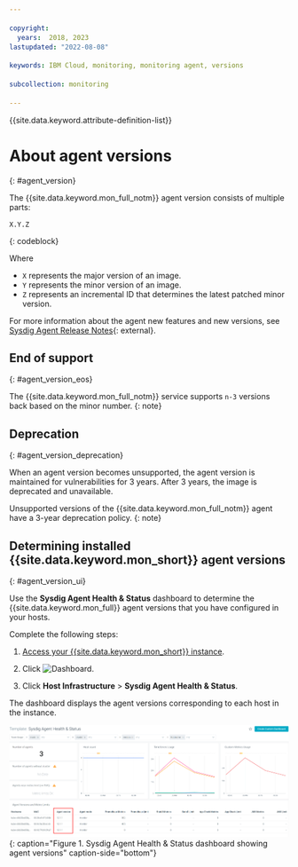 ```yaml
---

copyright:
  years:  2018, 2023
lastupdated: "2022-08-08"

keywords: IBM Cloud, monitoring, monitoring agent, versions

subcollection: monitoring

---
```


{{site.data.keyword.attribute-definition-list}}


# About agent versions
{: #agent_version}

The {{site.data.keyword.mon_full_notm}} agent version consists of multiple parts:

```text
X.Y.Z
```
{: codeblock}

Where

- `X` represents the major version of an image.
- `Y` represents the minor version of an image.
- `Z` represents an incremental ID that determines the latest patched minor version.

For more information about the agent new features and new versions, see [Sysdig Agent Release Notes](https://docs.sysdig.com/en/docs/release-notes/sysdig-agent-release-notes/){: external}.

## End of support
{: #agent_version_eos}

The {{site.data.keyword.mon_full_notm}} service supports `n-3` versions back based on the minor number.
{: note}

## Deprecation
{: #agent_version_deprecation}

When an agent version becomes unsupported, the agent version is maintained for vulnerabilities for 3 years. After 3 years, the image is deprecated and unavailable.

Unsupported versions of the {{site.data.keyword.mon_full_notm}} agent have a 3-year deprecation policy.
{: note}


## Determining installed {{site.data.keyword.mon_short}} agent versions
{: #agent_version_ui}

Use the **Sysdig Agent Health & Status** dashboard to determine the {{site.data.keyword.mon_full}} agent versions that you have configured in your hosts.

Complete the following steps:

1. [Access your {{site.data.keyword.mon_short}} instance](/docs/monitoring?topic=monitoring-launch).

2. Click ![Dashboard](../images/dashboards.png "Dashboard").

3. Click **Host Infrastructure** &gt; **Sysdig Agent Health & Status**.

The dashboard displays the agent versions corresponding to each host in the instance.

![Sysdig Agent Health & Status dashboard showing agent versions](../images/agent_version.png "Sysdig Agent Health & Status dashboard showing agent versions"){: caption="Figure 1. Sysdig Agent Health & Status dashboard showing agent versions" caption-side="bottom"}
